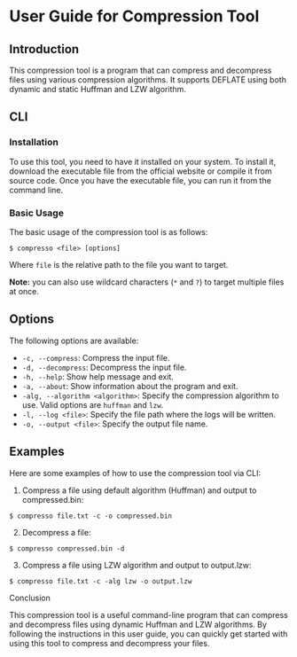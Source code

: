 # User Guide for Compression Tool

## Introduction

This compression tool is a program that can compress
and decompress files using various compression algorithms.
It supports DEFLATE using both dynamic and static Huffman and LZW algorithm.

## CLI

### Installation

To use this tool, you need to have it installed on your system. To install it, download the executable file from the official website or compile it from source code. Once you have the executable file, you can run it from the command line.

### Basic Usage

The basic usage of the compression tool is as follows:

```shell
$ compresso <file> [options]
```

Where `file` is the relative path to the file you want to target.

**Note:** you can also use wildcard characters (`*` and `?`) to target multiple files at once.

## Options

The following options are available:

- `-c, --compress`: Compress the input file.
- `-d, --decompress`: Decompress the input file.
- `-h, --help`: Show help message and exit.
- `-a, --about`: Show information about the program and exit.
- `-alg, --algorithm <algorithm>`: Specify the compression algorithm to use. Valid options are `huffman` and `lzw`.
- `-l, --log <file>`: Specify the file path where the logs will be written.
- `-o, --output <file>`: Specify the output file name.

## Examples

Here are some examples of how to use the compression tool via CLI:

1. Compress a file using default algorithm (Huffman) and output to compressed.bin:

```shell
$ compresso file.txt -c -o compressed.bin
```

2. Decompress a file:

```shell
$ compresso compressed.bin -d
```

3. Compress a file using LZW algorithm and output to output.lzw:

```shell
$ compresso file.txt -c -alg lzw -o output.lzw
```

Conclusion

This compression tool is a useful command-line program that can compress and decompress files using dynamic Huffman and LZW algorithms.
By following the instructions in this user guide, you can quickly get started with using this tool to compress and decompress your files.